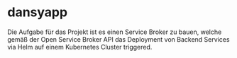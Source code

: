 # dansyapp
Die Aufgabe für das Projekt ist es einen Service Broker zu bauen, welche gemäß der Open Service Broker API das Deployment von Backend Services via Helm auf einem Kubernetes Cluster triggered.
